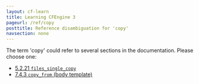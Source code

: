 ```yaml
---
layout: cf-learn
title: Learning CFEngine 3
pageurl: /ref/copy
posttitle: Reference disambiguation for 'copy'
navsection: none
---
```


The term 'copy' could refer to several sections in the documentation. Please choose one:

- [5\.2\.21 <code>files\_single\_copy</code>](https://cfengine.com/manuals/cf3-reference.html#files_single_copy-in-agent)
- [7\.4\.3 <code>copy\_from</code> \(body template\)](https://cfengine.com/manuals/cf3-reference.html#copy_from-in-files)
